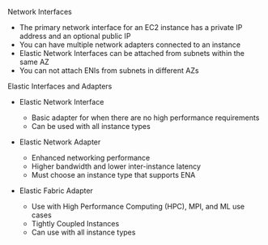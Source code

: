 Network Interfaces

- The primary network interface for an EC2 instance has a private IP address and an optional public IP
- You can have multiple network adapters connected to an instance
- Elastic Network Interfaces can be attached from subnets within the same AZ
- You can not attach ENIs from subnets in different AZs
 
Elastic Interfaces and Adapters

- Elastic Network Interface
    
    - Basic adapter for when there are no high performance requirements
    - Can be used with all instance types
- Elastic Network Adapter
    
    - Enhanced networking performance
    - Higher bandwidth and lower inter-instance latency
    - Must choose an instance type that supports ENA
- Elastic Fabric Adapter
    
    - Use with High Performance Computing (HPC), MPI, and ML use cases
    - Tightly Coupled Instances
    - Can use with all instance types